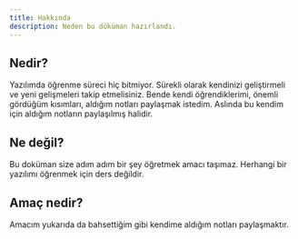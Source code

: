 ```yaml
---
title: Hakkında
description: Neden bu döküman hazırlandı.
---
```


## Nedir?

Yazılımda öğrenme süreci hiç bitmiyor. Sürekli olarak kendinizi geliştirmeli ve yeni gelişmeleri takip etmelisiniz.
Bende kendi öğrendiklerimi, önemli gördüğüm kısımları, aldığım notları paylaşmak istedim.
Aslında bu kendim için aldığım notların paylaşılmış halidir.

## Ne değil?

Bu doküman size adım adım bir şey öğretmek amacı taşımaz.
Herhangi bir yazılımı öğrenmek için ders değildir.

## Amaç nedir?

Amacım yukarıda da bahsettiğim gibi kendime aldığım notları paylaşmaktır.
